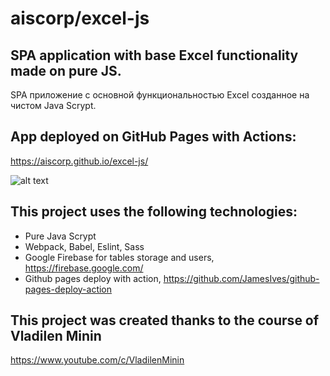 # aiscorp/excel-js 
## SPA application with base Excel functionality made on pure JS.
SPA приложение с основной функциональностью Excel созданное на чистом Java Scrypt. 

## App deployed on GitHub Pages with Actions: 
https://aiscorp.github.io/excel-js/

![alt text](https://downloader.disk.yandex.ru/preview/65f53745785d9d83ea2ea8f422b4cee103b19a5b0d8d82978d99ba1732aa34b9/5f6aacde/Y62XKL5W4vIgFBF7J-azIOMcv7zuG_LCUXJWKcDobCeHARq3N24fuX7kz9_ZAo-jg-iaLBafeBXpoyjhxxpYeA==?uid=0&filename=2020-09-23_00-43-10.png&disposition=inline&hash=&limit=0&content_type=image%2Fpng&tknv=v2&owner_uid=215644134&size=2048x2048)

## This project uses the following technologies:
 - Pure Java Scrypt
 - Webpack, Babel, Eslint, Sass  
 - Google Firebase for tables storage and users, https://firebase.google.com/
 - Github pages deploy with action, https://github.com/JamesIves/github-pages-deploy-action

## This project was created thanks to the course of Vladilen Minin
https://www.youtube.com/c/VladilenMinin

 
